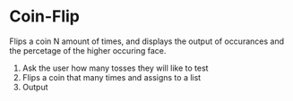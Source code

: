 # Coin-Flip

Flips a coin N amount of times, and displays the output of occurances and the percetage of the higher occuring face.

1. Ask the user how many tosses they will like to test
2. Flips a coin that many times and assigns to a list
3. Output
